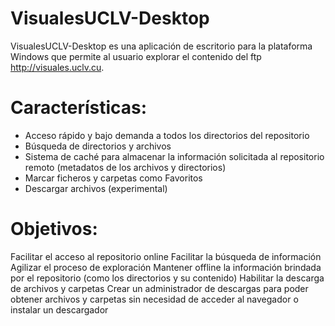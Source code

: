 # VisualesUCLV-Desktop
VisualesUCLV-Desktop es una aplicación de escritorio para la plataforma Windows que permite al usuario explorar el contenido del ftp http://visuales.uclv.cu. 

# Características:
* Acceso rápido y bajo demanda a todos los directorios del repositorio
* Búsqueda de directorios y archivos
* Sistema de caché para almacenar la información solicitada al repositorio remoto (metadatos de los archivos y directorios)
* Marcar ficheros y carpetas como Favoritos
* Descargar archivos (experimental)

# Objetivos:
Facilitar el acceso al repositorio online
Facilitar la búsqueda de información
Agilizar el proceso de exploración
Mantener offline la información brindada por el repositorio (como los directorios y su contenido)
Habilitar la descarga de archivos y carpetas
Crear un administrador de descargas para poder obtener archivos y carpetas sin necesidad de acceder al navegador o instalar un descargador
